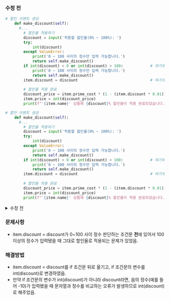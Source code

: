 ### 수정 전
```python
# 할인 이벤트 생성
    def make_discount(self):
      #...
        # 할인율 적용하기
        discount = input('적용할 할인율(0% ~ 100%): ')
        try:
            int(discount)
        except ValueError:
            print('0 ~ 100 사이의 정수만 입력 가능합니다.')
            return self.make_discount()
        if int(discount) < 0 or int(discount) > 100:            # 여기부터
            print('0 ~ 100 사이의 정수만 입력 가능합니다.')
            return self.make_discount()
        item.discount = discount                                # 여기까지
        
        # 할인율 적용 완료
        discount_price = item.prime_cost * (1 - (item.discount * 0.01))
        item.price = int(discount_price)
        print(f"'{item.name}' 상품에 {discount}% 할인율이 적용 완료되었습니다.")

```
```python
# 할인 이벤트 생성
    def make_discount(self):
      #...
        # 할인율 적용하기
        discount = input('적용할 할인율(0% ~ 100%): ')
        try:
            int(discount)
        except ValueError:
            print('0 ~ 100 사이의 정수만 입력 가능합니다.')
            return self.make_discount()
        if int(discount) < 0 or int(discount) > 100:            # 여기부터
            print('0 ~ 100 사이의 정수만 입력 가능합니다.')
            return self.make_discount()
        item.discount = discount                                # 여기까지
        
        # 할인율 적용 완료
        discount_price = item.prime_cost * (1 - (item.discount * 0.01))
        item.price = int(discount_price)
        print(f"'{item.name}' 상품에 {discount}% 할인율이 적용 완료되었습니다.")

```
<details>
<summary>수정 전</summary>
<div markdown="1">
```python
    item.discount = int(discount)
    if item.discount < 0 or item.discount > 100:           
          print('0 ~ 100 사이의 정수만 입력 가능합니다.')
          return self.make_discount()
```

</div>
</details>

### 문제사항
- item.discount = discount가 0~100 사이 정수 판단하는 조건문 **전**에 있어서 100 이상의 정수가 입력됐을 때 그대로 할인율로 적용되는 문제가 있었음.

### 해결방법
- item.discount = discount를 if 조건문 뒤로 옮기고, if 조건문의 변수를 int(discount)로 변경하였음.
- 만약 if 조건문의 변수가 int(discount)가 아니라 discount라면, 음의 정수(예를 들어 -10)가 입력됐을 때 문자열과 정수를 비교하는 오류가 발생하므로 int(discount)로 해주었음. 
